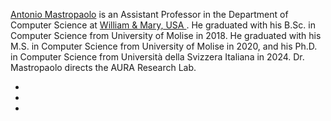 <a href="https://antoniomastropaolo.com">Antonio Mastropaolo</a> is an Assistant Professor in the Department of Computer Science at <a href="https://www.wm.edu/as/computerscience/">William & Mary, USA </a>. He graduated with his B.Sc. in Computer Science from University of Molise in 2018. He graduated with his M.S. in Computer Science from University of Molise in 2020, and his Ph.D. in Computer Science from Università della Svizzera Italiana in 2024. Dr. Mastropaolo directs the AURA Research Lab.

<ul>
    <li><a href="https://antoniomastropaolo.com"><i class="fa-light fa-globe-pointer"></i></a></li>
    <li><a href="https://www.linkedin.com/in/antonio-mastropaolo-b3a1a2169/"><i class="fa-brands fa-linkedin"></i></a></li>
    <li><a href="https://x.com/AntonioMastro2"><i class="fa-brands fa-x-twitter"></i></a></li>

</ul>

